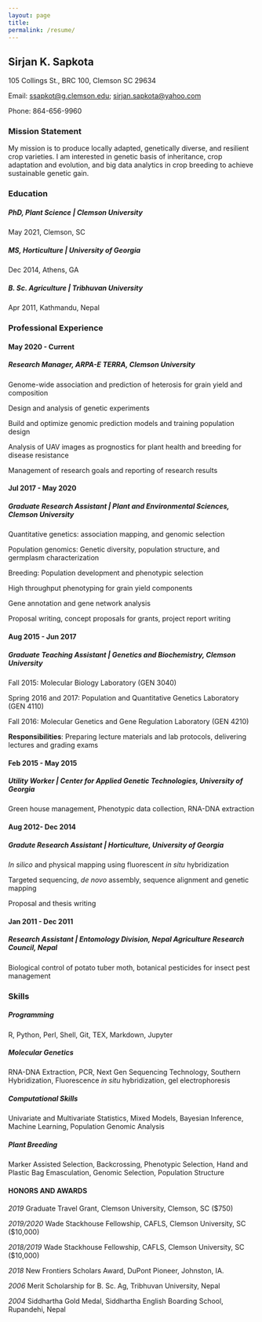 ```yaml
---
layout: page
title: 
permalink: /resume/
---
```


## Sirjan K. Sapkota
105 Collings St., BRC 100, Clemson SC 29634

Email: ssapkot@g.clemson.edu; sirjan.sapkota@yahoo.com

Phone: 864-656-9960

### Mission Statement

My mission is to produce locally adapted, genetically diverse, and resilient crop varieties. I am interested in genetic basis of inheritance, crop adaptation and evolution, and big data analytics in crop breeding to achieve sustainable genetic gain.

### Education

##### PhD, Plant Science | Clemson University
May 2021, Clemson, SC

##### MS, Horticulture | University of Georgia
Dec 2014, Athens, GA

##### B. Sc. Agriculture | Tribhuvan University
Apr 2011, Kathmandu, Nepal

### Professional Experience

#### May 2020 - Current
##### Research Manager, ARPA-E TERRA, Clemson University

Genome-wide association and prediction of heterosis for grain yield and composition

Design and analysis of genetic experiments

Build and optimize genomic prediction models and training population design

Analysis of UAV images as prognostics for plant health and breeding for disease resistance

Management of research goals and reporting of research results

#### Jul 2017 - May 2020 
##### Graduate Research Assistant | Plant and Environmental Sciences, Clemson University

Quantitative genetics: association mapping, and genomic selection

Population genomics: Genetic diversity, population structure, and germplasm characterization

Breeding: Population development and phenotypic selection 

High throughput phenotyping for grain yield components

Gene annotation and gene network analysis

Proposal writing, concept proposals for grants, project report writing

#### Aug 2015 - Jun 2017
##### Graduate Teaching Assistant | Genetics and Biochemistry, Clemson University

Fall 2015: Molecular Biology Laboratory (GEN 3040)

Spring 2016 and 2017: Population and Quantitative Genetics Laboratory (GEN 4110)                      

Fall 2016: Molecular Genetics and Gene Regulation Laboratory (GEN 4210)

**Responsibilities**: Preparing lecture materials and lab protocols, delivering lectures and grading exams

#### Feb 2015 - May 2015
##### Utility Worker | Center for Applied Genetic Technologies, University of Georgia

Green house management, Phenotypic data collection, RNA-DNA extraction

#### Aug 2012- Dec 2014
##### Gradute Research Assistant | Horticulture, University of Georgia

*In silico* and physical mapping using fluorescent *in situ* hybridization

Targeted sequencing, *de novo* assembly, sequence alignment and genetic mapping

Proposal and thesis writing

#### Jan 2011 - Dec 2011
##### Research Assistant | Entomology Division, Nepal Agriculture Research Council, Nepal

Biological control of potato tuber moth, botanical pesticides for insect pest management

### Skills
##### Programming
R, Python, Perl, Shell, Git, TEX, Markdown, Jupyter

##### Molecular Genetics
RNA-DNA Extraction, PCR, Next Gen Sequencing Technology, Southern Hybridization, Fluorescence
*in situ* hybridization, gel electrophoresis

##### Computational Skills
Univariate and Multivariate Statistics, Mixed Models, Bayesian Inference, Machine Learning,
Population Genomic Analysis

##### Plant Breeding
Marker Assisted Selection, Backcrossing, Phenotypic Selection, Hand and Plastic Bag Emasculation,
Genomic Selection, Population Structure

#### HONORS AND AWARDS

*2019* Graduate Travel Grant, Clemson University, Clemson, SC ($750)

*2019/2020* Wade Stackhouse Fellowship, CAFLS, Clemson University, SC ($10,000)

*2018/2019* Wade Stackhouse Fellowship, CAFLS, Clemson University, SC ($10,000)

*2018* New Frontiers Scholars Award, DuPont Pioneer, Johnston, IA.

*2006* Merit Scholarship for B. Sc. Ag, Tribhuvan University, Nepal

*2004* Siddhartha Gold Medal, Siddhartha English Boarding School, Rupandehi, Nepal
